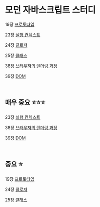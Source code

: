 # 모던 자바스크립트 스터디

19장 [프로토타입](https://github.com/siggu/modern-javascript-study/blob/main/%ED%94%84%EB%A1%9C%ED%86%A0%ED%83%80%EC%9E%85/prototype.md)

23장 [실행 컨텍스트](https://github.com/siggu/modern-javascript-study/blob/main/%EC%8B%A4%ED%96%89%20%EC%BB%A8%ED%85%8D%EC%8A%A4%ED%8A%B8/execution-context.md)

24장 [클로저](https://github.com/siggu/modern-javascript-study/blob/main/%ED%81%B4%EB%A1%9C%EC%A0%80/closer.md)

25장 [클래스](https://github.com/siggu/modern-javascript-study/blob/main/%ED%81%B4%EB%9E%98%EC%8A%A4/class.md)

38장 [브라우저의 렌더링 과정](https://github.com/siggu/modern-javascript-study/blob/main/%EB%B8%8C%EB%9D%BC%EC%9A%B0%EC%A0%80%EC%9D%98%20%EB%A0%8C%EB%8D%94%EB%A7%81%20%EA%B3%BC%EC%A0%95/browser-rendring.md)

39장 [DOM](https://github.com/siggu/modern-javascript-study/blob/main/DOM/DOM.md)

<br/>

## 매우 중요 ⭐⭐⭐

23장 [실행 컨텍스트](https://github.com/siggu/modern-javascript-study/blob/main/%EC%8B%A4%ED%96%89%20%EC%BB%A8%ED%85%8D%EC%8A%A4%ED%8A%B8/execution-context.md)

38장 [브라우저의 렌더링 과정](https://github.com/siggu/modern-javascript-study/blob/main/%EB%B8%8C%EB%9D%BC%EC%9A%B0%EC%A0%80%EC%9D%98%20%EB%A0%8C%EB%8D%94%EB%A7%81%20%EA%B3%BC%EC%A0%95/browser-rendring.md)

39장 [DOM](https://github.com/siggu/modern-javascript-study/blob/main/DOM/DOM.md)

<br/>

## 중요 ⭐

19장 [프로토타입](https://github.com/siggu/modern-javascript-study/blob/main/%ED%94%84%EB%A1%9C%ED%86%A0%ED%83%80%EC%9E%85/prototype.md)

24장 [클로저](https://github.com/siggu/modern-javascript-study/blob/main/%ED%81%B4%EB%A1%9C%EC%A0%80/closer.md)

25장 [클래스](https://github.com/siggu/modern-javascript-study/blob/main/%ED%81%B4%EB%9E%98%EC%8A%A4/class.md)
